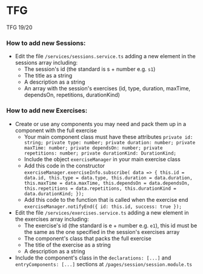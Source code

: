# TFG
TFG 19/20

### How to add new Sessions:
- Edit the file `/services/sessions.service.ts` adding a new element in the sessions array including:
  - The session's id (the standard is s + number e.g. `s1`)
  - The title as a string
  - A description as a string
  - An array with the session's exercises (id, type, duration, maxTime, dependsOn, repetitions, 
  durationKind)

### How to add new Exercises:
- Create or use any components you may need and pack them up in a component with the full exercise
  - Your main component class must have these attributes `private id: string;
                                                            private type: number;
                                                            private duration: number;
                                                            private maxTime: number;
                                                            private dependsOn: number;
                                                            private repetitions: number;
                                                            private durationKind: DurationKind;` 
  - Include the object `exerciseManager` in your main exercise class
  - Add this code in the constructor `exerciseManager.exerciseInfo.subscribe( data => {
                                            this.id = data.id,
                                              this.type = data.type,
                                              this.duration = data.duration,
                                              this.maxTime = data.maxTime,
                                              this.dependsOn = data.dependsOn,
                                              this.repetitions = data.repetitions,
                                              this.durationKind = data.durationKind;
                                          });`
  - Add this code to the function that is called when the exercise end
   `exerciseManager.notifyEnd({
          id: this.id,
          success: true
        });`
- Edit the file `/services/exercises.service.ts` adding a new element in the exercises array including:
  - The exercise's id (the standard is e + number e.g. `e1`), this id must be the same as the one 
  specified in the session's exercises array
  - The component's class that packs the full exercise
  - The title of the exercise as a string
  - A description as a string
- Include the component's class in the `declarations: [...]` and `entryComponents: [...]` 
sections at `/pages/session/session.module.ts`
